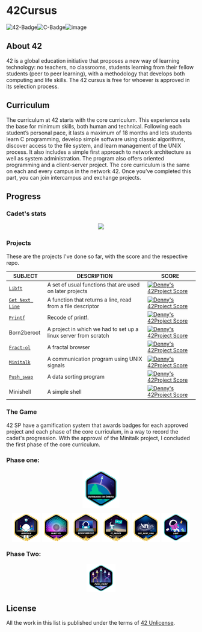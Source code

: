 # 42Cursus

![42-Badge](https://img.shields.io/badge/%C3%89cole-42SP-blue)![C-Badge](https://img.shields.io/badge/Language-C-lightgrey)![image](https://img.shields.io/badge/Language-ShellScript-brightgreen)


## About 42


42 is a global education initiative that proposes a new way of learning technology: no teachers, no classrooms, students learning from their fellow students (peer to peer learning), with a methodology that develops both computing and life skills. The 42 cursus is free for whoever is approved in its selection process. 


## Curriculum


The curriculum at 42 starts with the core curriculum. This experience sets the base for minimum skills, both human and technical. Following each student’s personal pace, it lasts a maximum of 18 months and lets students learn C programming, develop simple software using classic algorithms, discover access to the file system, and learn management of the UNIX process. It also includes a simple first approach to network architecture as well as system administration. The program also offers oriented programming and a client-server project. The core curriculum is the same on each and every campus in the network 42. Once you’ve completed this part, you can join intercampus and exchange projects. 


## Progress

### Cadet's stats

<p align="center">
<a href="https://github.com/JaeSeoKim/badge42">
  <img src="https://badge42.herokuapp.com/api/stats/dpiza?darkmode=true&cursus=42cursus" />
</a>
</p>

### Projects

These are the projects I've done so far, with the score and the respective repo.

| SUBJECT | DESCRIPTION | SCORE |
| --- | --- | --- |
|[`Libft`](https://github.com/dpiza/libft)| A set of usual functions that are used on later projects  | [![Denny's 42Project Score](https://badge42.herokuapp.com/api/project/dpiza/Libft)](https://github.com/JaeSeoKim/badge42) |
|[`Get Next Line`](https://github.com/dpiza/get_next_line)| A function that returns a line, read from a file descriptor| [![Denny's 42Project Score](https://badge42.herokuapp.com/api/project/dpiza/get_next_line)](https://github.com/JaeSeoKim/badge42)|
|[`Printf`](https://github.com/dpiza/ft_printf)|Recode of printf. | [![Denny's 42Project Score](https://badge42.herokuapp.com/api/project/dpiza/ft_printf)](https://github.com/JaeSeoKim/badge42)|
|Born2beroot|A project in which we had to set up a linux server from scratch | [![Denny's 42Project Score](https://badge42.herokuapp.com/api/project/dpiza/Born2beroot)](https://github.com/JaeSeoKim/badge42)|
|[`Fract-ol`](https://github.com/dpiza/fract-ol)|A fractal browser |[![Denny's 42Project Score](https://badge42.herokuapp.com/api/project/dpiza/fract-ol)](https://github.com/JaeSeoKim/badge42) |
|[`Minitalk`](https://github.com/dpiza/minitalk)| A communication program using UNIX signals| [![Denny's 42Project Score](https://badge42.herokuapp.com/api/project/dpiza/minitalk)](https://github.com/JaeSeoKim/badge42)|
|[`Push_swap`](https://github.com/dpiza/push_swap)| A data sorting program | [![Denny's 42Project Score](https://badge42.herokuapp.com/api/project/dpiza/push_swap)](https://github.com/JaeSeoKim/badge42)|
|Minishell| A simple shell| [![Denny's 42Project Score](https://badge42.herokuapp.com/api/project/dpiza/minishell)](https://github.com/JaeSeoKim/badge42)|


### The Game

42 SP have a gamification system that awards badges for each approved project and each phase of the core curriculum, in a way to record the cadet's progression. With the approval of the Minitalk project, I concluded the first phase of the core curriculum.

### Phase one:

<p align="center">
<img align="center" width="20%" src="https://github.com/dpiza/resources/blob/master/badges/phase_onee.png?raw=true" />
</p>
<p align="center">
<img align="center" width="15%" src="https://github.com/dpiza/resources/blob/master/badges/minitalkm.png?raw=true" />
<img align="center" width="15%" src="https://github.com/dpiza/resources/blob/master/badges/fractolm.png?raw=true" />
<img align="center" width="15%" src="https://github.com/dpiza/resources/blob/master/badges/born2berootm.png?raw=true" />
<img align="center" width="15%" src="https://github.com/dpiza/resources/blob/master/badges/ft_printfm.png?raw=true" />
<img align="center" width="15%" src="https://github.com/dpiza/resources/blob/master/badges/get_next_linem.png?raw=true" />
<img align="center" width="15%" src="https://github.com/dpiza/resources/blob/master/badges/libfte.png?raw=true" />
</p>

### Phase Two:

<p align="center">
<img align="center" width="15%" src="https://github.com/dpiza/resources/blob/master/badges/push_swape.png?raw=true" />
</p>

## License

All the work in this list is published under the terms of [42 Unlicense](https://github.com/gcamerli/42unlicense).